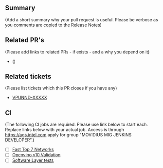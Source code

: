 ## Summary

(Add a short summary why your pull request is useful. Please be verbose as you comments are copied to the Release Notes)

## Related PR's

(Please add links to related PRs - if exists - and a why you depend on it)

* <Pr-link> (<description>)

## Related tickets

(Please list tickets which this PR closes if you have any)

* [VPUNND-XXXXX](https://jira.devtools.intel.com/browse/VPUNND-XXXXX)

## CI

(The following CI jobs are required. Please use link below to start each. Replace links below with your actual job. 
Access is through https://ags.intel.com apply for group "MOVIDIUS MIG JENKINS DEVELOPER".)

* [ ] [Fast Top 7 Networks](https://mig-ci-jenkins.ir.intel.com/job/KeemBay/job/FAST%20Top%207%20Networks/build)
* [ ] [Openvino v10 Validation](https://mig-ci-jenkins.ir.intel.com/job/KeemBay/job/openVINO-IRv10-WW16-dense/build)
* [ ] [Software Layer tests](https://mig-ci-jenkins.ir.intel.com/job/KeemBay/job/Software%20Layer%20Unit%20Tests/build)
